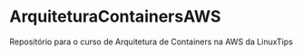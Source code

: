 # ArquiteturaContainersAWS
Repositório para o curso de Arquitetura de Containers na AWS da LinuxTips
